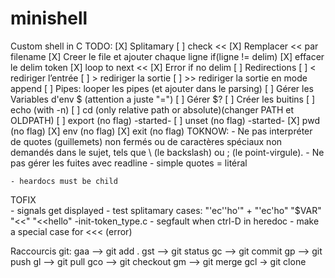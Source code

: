# minishell
Custom shell in C
TODO:
[X] Splitamary
[ ] check <<
	[X] Remplacer << par filename
	[X] Creer le file et ajouter chaque ligne if(ligne != delim)
	[X] effacer le delim token
	[X] loop to next <<
	[X] Error if no delim
[ ] Redirections
	[ ] <	rediriger l’entrée
	[ ] >	rediriger la sortie
	[ ] >>	rediriger la sortie en mode append
[ ] Pipes: looper les pipes (et ajouter dans le parsing)
[ ] Gérer les Variables d'env $ (attention a juste "=")
[ ] Gérer $?
[ ] Créer les buitins
	[ ] echo (with -n)
	[ ] cd (only relative path or absolute)(changer PATH et OLDPATH)
	[ ] export (no flag)	-started-
	[ ] unset (no flag)		-started-
	[X] pwd (no flag)
	[X] env (no flag)
	[X] exit (no flag)
TOKNOW: 
	- Ne pas interpréter de quotes (guillemets) non fermés ou de caractères spéciaux non demandés dans le sujet, tels que \ (le backslash) ou ; (le point-virgule).
	- Ne pas gérer les fuites avec readline
	- simple quotes = litéral

	- heardocs must be child
 TOFIX  
	- signals get displayed
	- test splitamary cases:
		"'ec''ho'" + "'ec'ho"
		"$VAR"
		"<<"
		"<<hello"
-init-token_type.c
	- segfault when ctrl-D in heredoc
	- make a special case for <<< (error)





Raccourcis git:
	gaa	—> git add .
	gst	—> git status
	gc	—> git commit
	gp	—> git push
	gl	—> git pull
	gco	—> git checkout
	gm	—> git merge
	gcl -> git clone